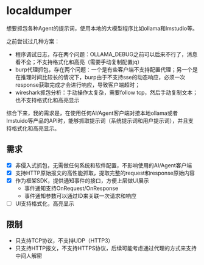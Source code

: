 # localdumper

想要抓包各种Agent的提示词，使用本地的大模型程序比如ollama和lmstudio等。

之前尝试过几种方案：
- 程序调试日志，存在两个问题：OLLAMA_DEBUG之前可以后来不行了，消息看不全；不支持格式化和高亮（需要手动复制配置jq）
- burp代理抓包，存在两个问题：一个是有些客户端不支持配置代理；另一个是在推理时间比较长的情况下，burp由于不支持sse的动态响应，必须一次response获取完成才会进行响应，导致客户端超时；
- wireshark抓包分析：手动操作太复杂，需要follow tcp，然后手动复制文本；也不支持格式化和高亮显示

综合下来，我的需求是，在使用任何AI/Agent客户端对接本地ollama或者lmstuido等产品的API时，能够抓取提示词（系统提示词和用户提示词），并且支持格式化和高亮显示。

## 需求
- [x] 非侵入式抓包，无需做任何系统和软件配置，不影响使用的AI/Agent客户端
- [x] 支持HTTP原始报文的高性能抓取，提取完整的request和response原始内容
- [x] 作为框架SDK，提供通知事件的接口，方便上层做UI展示
  - 事件通知支持OnRequest/OnResponse
  - 事件通知参数可以通过ID来关联一次请求和响应
- [ ] UI支持格式化，高亮显示

## 限制
- 只支持TCP协议，不支持UDP（HTTP3）
- 只支持HTTP报文，不支持HTTPS协议，后续可能考虑通过代理的方式来支持中间人解密